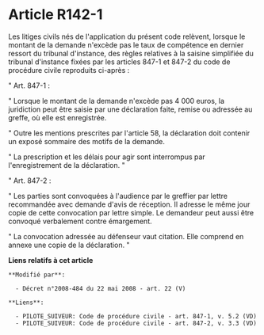# Article R142-1

Les litiges civils nés de l'application du présent code relèvent, lorsque le montant de la demande n'excède pas le taux de
compétence en dernier ressort du tribunal d'instance, des règles relatives à la saisine simplifiée du tribunal d'instance
fixées par les articles 847-1 et 847-2 du code de procédure civile reproduits ci-après : 

" Art. 847-1 : 

" Lorsque le montant de la demande n'excède pas 4 000 euros, la juridiction peut être saisie par une déclaration faite,
remise ou adressée au greffe, où elle est enregistrée. 

" Outre les mentions prescrites par l'article 58, la déclaration doit contenir un exposé sommaire des motifs de la demande. 

" La prescription et les délais pour agir sont interrompus par l'enregistrement de la déclaration. " 

" Art. 847-2 : 

" Les parties sont convoquées à l'audience par le greffier par lettre recommandée avec demande d'avis de réception. Il
adresse le même jour copie de cette convocation par lettre simple. Le demandeur peut aussi être convoqué verbalement contre
émargement. 

" La convocation adressée au défenseur vaut citation. Elle comprend en annexe une copie de la déclaration. "

**Liens relatifs à cet article**

	**Modifié par**:

	  - Décret n°2008-484 du 22 mai 2008 - art. 22 (V)

	**Liens**:

	  - PILOTE_SUIVEUR: Code de procédure civile - art. 847-1, v. 5.2 (VD)
	  - PILOTE_SUIVEUR: Code de procédure civile - art. 847-2, v. 3.3 (VD)
